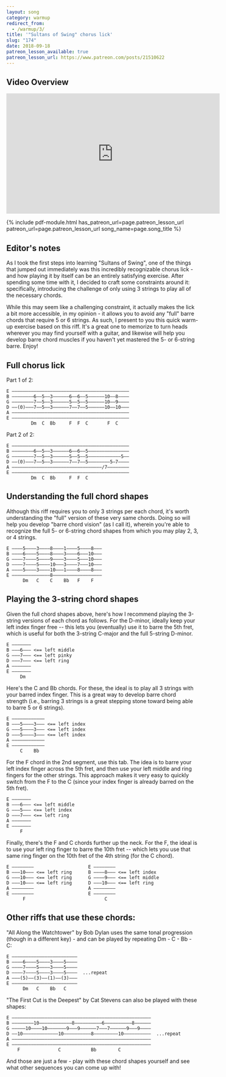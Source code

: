 ```yaml
---
layout: song
category: warmup
redirect_from:
  - /warmup/3/
title: '"Sultans of Swing" chorus lick'
slug: "174"
date: 2018-09-18
patreon_lesson_available: true
patreon_lesson_url: https://www.patreon.com/posts/21510622
---
```


## Video Overview

<iframe width="560" height="315" src="https://www.youtube.com/embed/_MbHAq7Pb4A?showinfo=0" frameborder="0" allowfullscreen></iframe>

{% include pdf-module.html has_patreon_url=page.patreon_lesson_url patreon_url=page.patreon_lesson_url song_name=page.song_title %}

## Editor's notes

As I took the first steps into learning "Sultans of Swing", one of the things that jumped out immediately was this incredibly recognizable chorus lick - and how playing it by itself can be an entirely satisfying exercise. After spending some time with it, I decided to craft some constraints around it: specifically, introducing the challenge of only using 3 strings to play all of the necessary chords.

While this may seem like a challenging constraint, it actually makes the lick a bit more accessible, in my opinion - it allows you to avoid any "full" barre chords that require 5 or 6 strings. As such, I present to you this quick warm-up exercise based on this riff. It's a great one to memorize to turn heads wherever you may find yourself with a guitar, and likewise will help you develop barre chord muscles if you haven't yet mastered the 5- or 6-string barre. Enjoy!

## Full chorus lick

Part 1 of 2:

    E –––––––––––––––––––––––––––––––––––––––––––
    B ––––––––6––5––3––––––6––6––5––––––10––8––––
    G ––––––––7––5––3––––––5––5––5––––––10––9––––
    D ––(0)–––7––5––3––––––7––7––5––––––10––10–––
    A –––––––––––––––––––––––––––––––––––––––––––
    E –––––––––––––––––––––––––––––––––––––––––––
             Dm  C  Bb     F  F  C       F  C

Part 2 of 2:

    E –––––––––––––––––––––––––––––––––––––––––––
    B ––––––––6––5––3––––––6––6––5–––––––––––––––
    G ––––––––7––5––3––––––5––5––5––––––––––––5––
    D ––(0)–––7––5––3––––––7––7––5––––––––5–7––––
    A –––––––––––––––––––––––––––––––––/7––––––––
    E –––––––––––––––––––––––––––––––––––––––––––
             Dm  C  Bb     F  F  C

## Understanding the full chord shapes

Although this riff requires you to only 3 strings per each chord, it's worth understanding the "full" version of these very same chords. Doing so will help you develop "barre chord vision" (as I call it), wherein you're able to recognize the full 5- or 6-string chord shapes from which you may play 2, 3, or 4 strings.

    E ––––5––––3––––8––––1––––5––––8–––
    B ––––6––––5––––8––––3––––6–––10–––
    G ––––7––––5––––9––––3––––5–––10–––
    D ––––7––––5––––10–––3––––7–––10–––
    A ––––5––––3––––10–––1––––8––––8–––
    E ––––––––––––––8––––––––––––––––––
          Dm   C    C    Bb   F    F   

## Playing the 3-string chord shapes

Given the full chord shapes above, here's how I recommend playing the 3-string versions of each chord as follows. For the D-minor, ideally keep your left index finger free -- this lets you (eventually) use it to barre the 5th fret, which is useful for both the 3-string C-major and the full 5-string D-minor.

    E –––––––
    B –––6––– <== left middle
    G –––7––– <== left pinky
    D –––7––– <== left ring
    A –––––––
    E –––––––
         Dm  

Here's the C and Bb chords. For these, the ideal is to play all 3 strings with your barred index finger. This is a great way to develop barre chord strength (i.e., barring 3 strings is a great stepping stone toward being able to barre 5 or 6 strings).

    E ––––––––––––
    B –––5––––3––– <== left index
    G –––5––––3––– <== left index
    D –––5––––3––– <== left index
    A ––––––––––––
    E ––––––––––––
         C    Bb  

For the F chord in the 2nd segment, use this tab. The idea is to barre your left index finger across the 5th fret, and then use your left middle and ring fingers for the other strings. This approach makes it very easy to quickly switch from the F to the C (since your index finger is already barred on the 5th fret).

    E –––––––
    B –––6––– <== left middle
    G –––5––– <== left index
    D –––7––– <== left ring
    A –––––––
    E –––––––
         F

Finally, there's the F and C chords further up the neck. For the F, the ideal is to use your left ring finger to barre the 10th fret -- which lets you use that same ring finger on the 10th fret of the 4th string (for the C chord).

    E ––––––––                    E ––––––––
    B –––10––– <== left ring      B ––––8––– <== left index
    G –––10––– <== left ring      G ––––9––– <== left middle
    D –––10––– <== left ring      D –––10––– <== left ring
    A ––––––––                    A ––––––––
    E ––––––––                    E ––––––––
          F                             C

## Other riffs that use these chords:

"All Along the Watchtower" by Bob Dylan uses the same tonal progression (though in a different key) - and can be played by repeating Dm - C - Bb - C:

    E ––––––––––––––––––––––––
    B ––––6––––5––––3––––5––––
    G ––––7––––5––––3––––5––––
    D ––––7––––5––––3––––5––––  ...repeat
    A –––(5)––(3)––(1)––(3)–––
    E ––––––––––––––––––––––––
          Dm   C    Bb   C    

"The First Cut is the Deepest" by Cat Stevens can also be played with these shapes:

    E –––––––––––––––––––––––––––––––––––––––––––––––––––
    B ––––––––10––––––––––––8––––––––––6––––––––––8––––––
    G –––––10––––10–––––––9–––9––––––7–––7––––––9–––9––––
    D ––10–––––––––––––10––––––––––8–––––––––10––––––––––  ...repeat
    A –––––––––––––––––––––––––––––––––––––––––––––––––––
    E –––––––––––––––––––––––––––––––––––––––––––––––––––
        F              C           Bb        C

And those are just a few - play with these chord shapes yourself and see what other sequences you can come up with!
